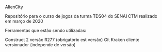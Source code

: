 AlienCity

Repositório para o curso de jogos da turma TDS04 do SENAI CTM realizado em março de 2020

Ferramentas que estão sendo utilizadas:

Construct 2 versão R277 (obrigatório est versão)
Git Kraken cliente versionador (independe de versão)
